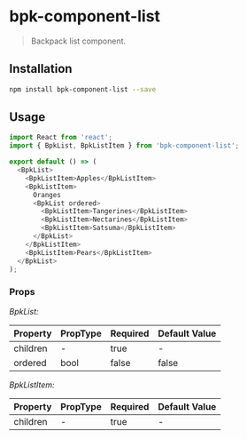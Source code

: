 # bpk-component-list

> Backpack list component.

## Installation

```sh
npm install bpk-component-list --save
```

## Usage

```js
import React from 'react';
import { BpkList, BpkListItem } from 'bpk-component-list';

export default () => (
  <BpkList>
    <BpkListItem>Apples</BpkListItem>
    <BpkListItem>
      Oranges
      <BpkList ordered>
        <BpkListItem>Tangerines</BpkListItem>
        <BpkListItem>Nectarines</BpkListItem>
        <BpkListItem>Satsuma</BpkListItem>
      </BpkList>
    </BpkListItem>
    <BpkListItem>Pears</BpkListItem>
  </BpkList>
);
```

### Props

*BpkList:*

| Property | PropType | Required | Default Value |
| -------- | -------- | -------- | ------------- |
| children | -        | true     | -             |
| ordered  | bool     | false    | false         |

*BpkListItem:*

| Property | PropType | Required | Default Value |
| -------- | -------- | -------- | ------------- |
| children | -        | true     | -             |

